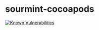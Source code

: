 # sourmint-cocoapods
[![Known Vulnerabilities](https://snyk.io/test/github/EC-Snyk/sourmint-cocoapods/badge.svg?style=flat-square)](https://snyk.io/test/github/EC-Snyk/sourmint-cocoapods)


